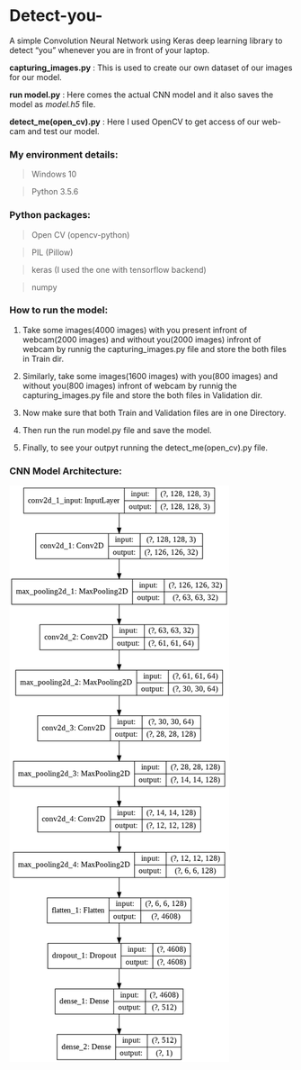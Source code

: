 # Detect-you-
 A simple Convolution Neural Network using Keras deep learning library to detect “you” whenever you are in front of your laptop.
 
 **capturing_images.py** : This is used to create our own dataset of our images for our model.
 
 **run model.py** : Here comes the actual CNN model and it also saves the model as *model.h5* file.
 
 **detect_me(open_cv).py** : Here I used OpenCV to get access of our web-cam and test our model.
 
### My environment details:

> Windows 10

> Python 3.5.6


### Python packages:

> Open CV (opencv-python)

> PIL (Pillow)

> keras (I used the one with tensorflow backend)

> numpy

### How to run the model:
1) Take some images(4000 images) with you present infront of webcam(2000 images) and without you(2000 images) infront of webcam by runnig the capturing_images.py file and store the both files in Train dir.

2) Similarly, take some images(1600 images) with you(800 images) and without you(800 images) infront of webcam by runnig the capturing_images.py file and store the both files in Validation dir.

3) Now make sure that both Train and Validation files are in one Directory.

4) Then run the run model.py file and save the model.

5) Finally, to see your outpyt running the detect_me(open_cv).py file.

### CNN Model Architecture:
![](Images/detect_you.png)
